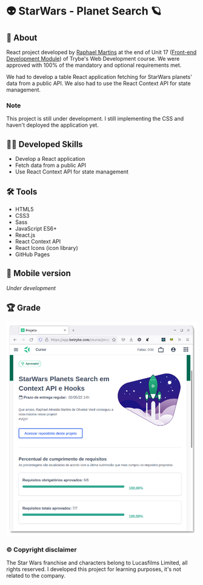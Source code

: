 # :alien: StarWars - Planet Search :ringed_planet:

<!-- ![Desktop preview](./imgs/tablet-preview.png) -->

## :page_with_curl: About

React project developed by [Raphael Martins](https://www.linkedin.com/in/raphaelameidamartins/) at the end of Unit 17 ([Front-end Development Module](https://github.com/raphaelalmeidamartins/trybe_exercicios/tree/main/2_Desenvolvimento-Front-end)) of Trybe's Web Development course. We were approved with 100% of the mandatory and optional requirements met.

We had to develop a table React application fetching for StarWars planets' data from a public API. We also had to use the React Context API for state management.

### Note

This project is still under development. I still implementing the CSS and haven't deployed the application yet.

<!-- [Click here](https://raphaelalmeidamartins.github.io/front-end-online-store/#/) to check out the final version of the project on your browser. -->

<!-- ## :memo: Methodologies

* Mobile First
* Kanban
* Scrum -->

## :man_technologist: Developed Skills

* Develop a React application
* Fetch data from a public API
* Use React Context API for state management

## :hammer_and_wrench: Tools

* HTML5
* CSS3
* Sass
* JavaScript ES6+
* React.js
* React Context API
* React Icons (icon library)
* GitHub Pages

## :iphone: Mobile version

_Under development_
<!-- ![Mobile](./imgs/mobile-preview.png) -->

## :trophy: Grade

![My grade of the project - Minha nota no projeto](./imgs/nota.png)

### :copyright: Copyright disclaimer

The Star Wars franchise and characters belong to Lucasfilms Limited, all rights reserved. I developed this project for learning purposes, it's not related to the company.

